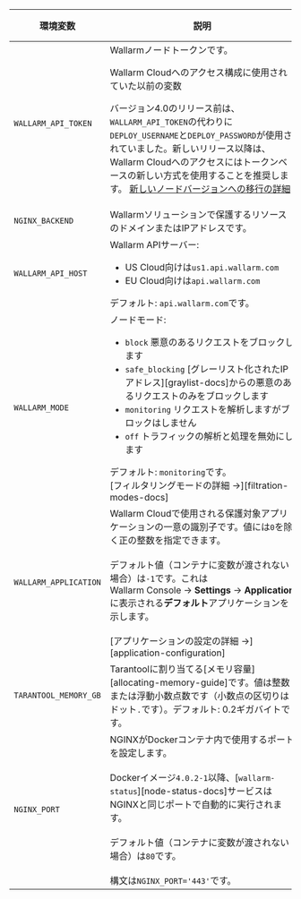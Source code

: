 環境変数 | 説明| 必須
--- | ---- | ----
`WALLARM_API_TOKEN` | Wallarmノードトークンです。<br><div class="admonition info"> <p class="admonition-title">Wallarm Cloudへのアクセス構成に使用されていた以前の変数</p> <p>バージョン4.0のリリース前は、`WALLARM_API_TOKEN`の代わりに`DEPLOY_USERNAME`と`DEPLOY_PASSWORD`が使用されていました。新しいリリース以降は、Wallarm Cloudへのアクセスにはトークンベースの新しい方式を使用することを推奨します。 [新しいノードバージョンへの移行の詳細](/updating-migrating/docker-container/)</p></div> | はい
`NGINX_BACKEND` | Wallarmソリューションで保護するリソースのドメインまたはIPアドレスです。 | はい
`WALLARM_API_HOST` | Wallarm APIサーバー:<ul><li>US Cloud向けは`us1.api.wallarm.com`</li><li>EU Cloud向けは`api.wallarm.com`</li></ul>デフォルト: `api.wallarm.com`です。 | いいえ
`WALLARM_MODE` | ノードモード:<ul><li>`block` 悪意のあるリクエストをブロックします</li><li>`safe_blocking` [グレーリスト化されたIPアドレス][graylist-docs]からの悪意のあるリクエストのみをブロックします</li><li>`monitoring` リクエストを解析しますがブロックはしません</li><li>`off` トラフィックの解析と処理を無効にします</li></ul>デフォルト: `monitoring`です。<br>[フィルタリングモードの詳細 →][filtration-modes-docs] | いいえ
`WALLARM_APPLICATION` | Wallarm Cloudで使用される保護対象アプリケーションの一意の識別子です。値には`0`を除く正の整数を指定できます。<br><br>デフォルト値（コンテナに変数が渡されない場合）は`-1`です。これはWallarm Console → **Settings** → **Application**に表示される**デフォルト**アプリケーションを示します。<br><br>[アプリケーションの設定の詳細 →][application-configuration] | いいえ
`TARANTOOL_MEMORY_GB` | Tarantoolに割り当てる[メモリ容量][allocating-memory-guide]です。値は整数または浮動小数点数です（小数点の区切りはドット<code>.</code>です）。デフォルト: 0.2ギガバイトです。 | いいえ
`NGINX_PORT` | NGINXがDockerコンテナ内で使用するポートを設定します。<br><br>Dockerイメージ`4.0.2-1`以降、[`wallarm-status`][node-status-docs]サービスはNGINXと同じポートで自動的に実行されます。<br><br>デフォルト値（コンテナに変数が渡されない場合）は`80`です。<br><br>構文は`NGINX_PORT='443'`です。 | いいえ